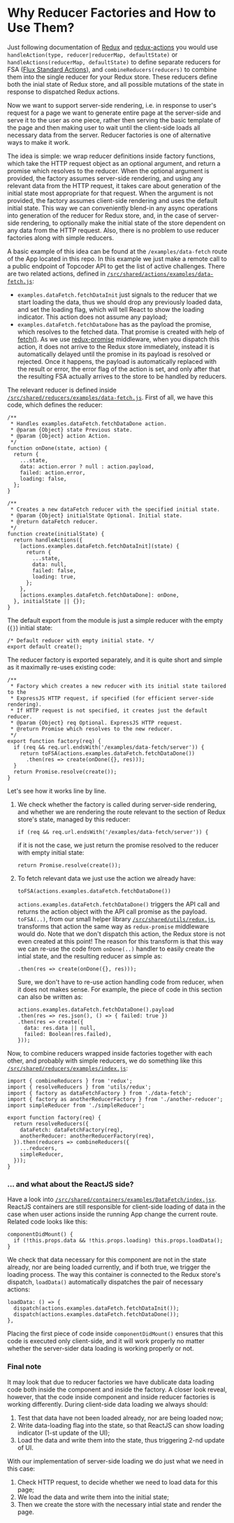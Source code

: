 # Why Reducer Factories and How to Use Them?

Just following documentation of [Redux](http://redux.js.org) and [redux-actions](https://github.com/acdlite/redux-actions) you would use `handleAction(type, reducer|reducerMap, defaultState)` or `handleActions(reducerMap, defaultState)` to define separate reducers for FSA ([Flux Standard Actions](https://github.com/acdlite/flux-standard-action)), and `combineReducers(reducers)` to combine them into the single reducer for your Redux store. These reducers define both the inial state of Redux store, and all possible mutations of the state in response to dispatched Redux actions.

Now we want to support server-side rendering, i.e. in response to user's request for a page we want to generate entire page at the server-side and serve it to the user as one piece, rather then serving the basic template of the page and then making user to wait until the client-side loads all necessary data from the server. Reducer factories is one of alternative ways to make it work.

The idea is simple: we wrap reducer definitions inside factory functions, which take the HTTP request object as an optional argument, and return a promise which resolves to the reducer. When the optional argument is provided, the factory assumes server-side rendering, and using any relevant data from the HTTP request, it takes care about generation of the initial state most appropriate for that request. When the argument is not provided, the factory assumes client-side rendering and uses the default initial state. This way we can conveniently blend-in any async operations into generation of the reducer for Redux store, and, in the case of server-side rendering, to optionally make the initial state of the store dependent on any data from the HTTP request. Also, there is no problem to use reducer factories along with simple reducers.

A basic example of this idea can be found at the `/examples/data-fetch` route of the App located in this repo. In this example we just make a remote call to a public endpoint of Topcoder API to get the list of active challenges. There are two related actions, defined in [`/src/shared/actions/examples/data-fetch.js`](../src/shared/actions/examples/data-fetch.js):
-   `examples.dataFetch.fetchDataInit` just signals to the reducer that we start loading the data, thus we should drop any previously loaded data, and set the loading flag, which will tell React to show the loading indicator. This action does not assume any payload;
-   `examples.dataFetch.fetchDataDone` has as the payload the promise, which resolves to the fetched data. That promise is created with help of [fetch()](https://github.com/matthew-andrews/isomorphic-fetch). As we use [redux-promise](https://github.com/acdlite/redux-promise) middleware, when you dispatch this action, it does not arrive to the Redux store immediately, instead it is automatically delayed until the promise in its payload is resolved or rejected. Once it happens, the payload is automatically replaced with the result or error, the error flag of the action is set, and only after that the resulting FSA actually arrives to the store to be handled by reducers.

The relevant reducer is defined inside [`/src/shared/reducers/examples/data-fetch.js`](../src/shared/reducers/examples/data-fetch.js). First of all, we have this code, which defines the reducer:

```
/**
 * Handles examples.dataFetch.fetchDataDone action.
 * @param {Object} state Previous state.
 * @param {Object} action Action.
 */
function onDone(state, action) {
  return {
    ...state,
    data: action.error ? null : action.payload,
    failed: action.error,
    loading: false,
  };
}

/**
 * Creates a new dataFetch reducer with the specified initial state.
 * @param {Object} initialState Optional. Initial state.
 * @return dataFetch reducer.
 */
function create(initialState) {
  return handleActions({
    [actions.examples.dataFetch.fetchDataInit](state) {
      return {
        ...state,
        data: null,
        failed: false,
        loading: true,
      };
    },
    [actions.examples.dataFetch.fetchDataDone]: onDone,
  }, initialState || {});
}
```

The default export from the module is just a simple reducer with the empty (`{}`) initial state:
```
/* Default reducer with empty initial state. */
export default create();
```

The reducer factory is exported separately, and it is quite short and simple as it maximally re-uses existing code:
```
/**
 * Factory which creates a new reducer with its initial state tailored to the
 * ExpressJS HTTP request, if specified (for efficient server-side rendering).
 * If HTTP request is not specified, it creates just the default reducer.
 * @param {Object} req Optional. ExpressJS HTTP request.
 * @return Promise which resolves to the new reducer.
 */
export function factory(req) {
  if (req && req.url.endsWith('/examples/data-fetch/server')) {
    return toFSA(actions.examples.dataFetch.fetchDataDone())
      .then(res => create(onDone({}, res)));
  }
  return Promise.resolve(create());
}
```

Let's see how it works line by line.

1.  We check whether the factory is called during server-side rendering, and whether we are rendering the route relevant to the section of Redux store's state, managed by this reducer:
    ```
    if (req && req.url.endsWith('/examples/data-fetch/server')) {
    ```
    if it is not the case, we just return the promise resolved to the reducer with empty initial state:
    ```
    return Promise.resolve(create());
    ```

2.  To fetch relevant data we just use the action we already have:
    ```
    toFSA(actions.examples.dataFetch.fetchDataDone())
    ```
    `actions.examples.dataFetch.fetchDataDone()` triggers the API call and returns the action object with the API call promise as the payload. `toFSA(..)`, from our small helper library [`/src/shared/utils/redux.js`](../src/shared/utils/redux.js), transforms that action the same way as `redux-promise` middleware would do. Note that we don't dispatch this action, the Redux store is not even created at this point! The reason for this transform is that this way we can re-use the code from `onDone(..)` handler to easily create the intial state, and the resulting reducer as simple as:
    ```
    .then(res => create(onDone({}, res)));
    ```
    
    Sure, we don't have to re-use action handling code from reducer, when it does not makes sense. For example, the piece of code in this section can also be written as:
    ```
    actions.examples.dataFetch.fetchDataDone().payload
    .then(res => res.json(), () => { failed: true })
    .then(res => create({
      data: res.data || null,
      failed: Boolean(res.failed),
    }));
    ```

Now, to combine reducers wrapped inside factories together with each other, and probably with simple reducers, we do something like this [`/src/shared/reducers/examples/index.js`](../src/shared/reducers/examples/index.js):
```
import { combineReducers } from 'redux';
import { resolveReducers } from 'utils/redux';
import { factory as dataFetchFactory } from './data-fetch';
import { factory as anotherReducerFactory } from './another-reducer';
import simpleReducer from './simpleReducer';

export function factory(req) {
  return resolveReducers({
    dataFetch: dataFetchFactory(req),
    anotherReducer: anotherReducerFactory(req),
  }).then(reducers => combineReducers({
    ...reducers,
    simpleReducer,
  }));
}
```

### ... and what about the ReactJS side?

Have a look into [`/src/shared/containers/examples/DataFetch/index.jsx`](../src/shared/containers/examples/DataFetch/index.jsx). ReactJS containers are still responsible for client-side loading of data in the case when user actions inside the running App change the current route. Related code looks like this:
```
componentDidMount() {
  if (!this.props.data && !this.props.loading) this.props.loadData();
}
```
We check that data necessary for this component are not in the state already, nor are being loaded currently, and if both true, we trigger the loading process. The way this container is connected to the Redux store's dispatch, `loadData()` automatically dispatches the pair of necessary actions:
```
loadData: () => {
  dispatch(actions.examples.dataFetch.fetchDataInit());
  dispatch(actions.examples.dataFetch.fetchDataDone());
},
```
Placing the first piece of code inside `componentDidMount()` ensures that this code is executed only client-side, and it will work properly no matter whether the server-sider data loading is working properly or not.

### Final note

It may look that due to reducer factories we have dublicate data loading code both inside the component and inside the factory. A closer look reveal, however, that the code inside component and inside reducer factories is working differently. During client-side data loading we always should:

1.  Test that data have not been loaded already, nor are being loaded now;
2.  Write data-loading flag into the state, so that ReactJS can show loading indicator (1-st update of the UI);
3.  Load the data and write them into the state, thus triggering 2-nd update of UI.

With our implementation of server-side loading we do just what we need in this case:
1.  Check HTTP request, to decide whether we need to load data for this page;
2.  We load the data and write them into the initial state;
3.  Then we create the store with the necessary intial state and render the page.
